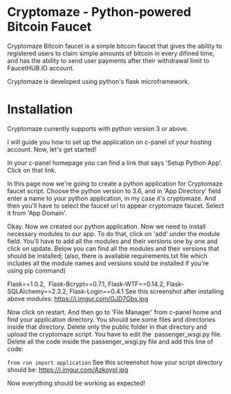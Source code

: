 # Cryptomaze - Python-powered Bitcoin Faucet
Cryptomaze Bitcoin faucet is a simple bitcoin faucet that gives the ability to registered users to claim simple amounts of bitcoin in every difined time, and has the ability to send user payments after their withdrawal limit to FaucetHUB.IO account.

Cryptomaze is developed using python's flask microframework.

# Installation
Cryptomaze currently supports with python version 3 or above.

I will guide you how to set up the application on c-panel of your hosting account. Now, let's get started!

In your c-panel homepage you can find a link that says 'Setup Python App'. Click on that link.

In this page now we're going to create a python application for Cryptomaze faucet script. Choose the python version to 3.6, and in 'App Directory' field enter a name to your python application, in my case it's cryptomaze. And then you'll have to select the faucet url to appear cryptomaze faucet. Select it from 'App Domain'.

Okay. Now we created our python application. Now we need to install necessary modules to our app. To do that, click on 'add' under the module field. You'll have to add all the modules and their versions one by one and click on update. Below you can find all the modules and their versions that should be installed; (also, there is available requirements.txt file which includes all the module names and versions sould be installed if you're using pip command)

Flask==1.0.2,  Flask-Bcrypt==0.7.1, Flask-WTF==0.14.2, Flask-SQLAlchemy==2.3.2, Flask-Login==0.4.1
See this screenshot after installing above modules: https://i.imgur.com/GJD7Gbs.jpg

Now click on restart. And then go to 'File Manager' from c-panel home and find your application directory. You should see some files and directories inside that directory. Delete only the public folder in that directory and upload the cryptomaze script. You have to edit the  passenger_wsgi.py file. Delete all the code inside the passenger_wsgi.py file and add this line of code:

`from run import application`
See this screenshot how your script directory should be: https://i.imgur.com/Azkoypl.jpg

Now everything should be working as expected!

